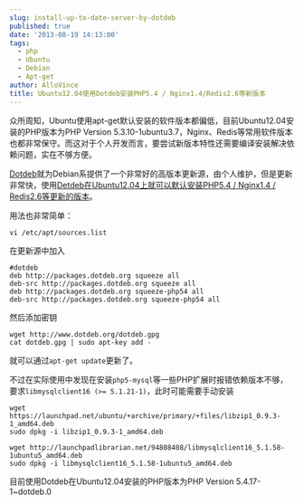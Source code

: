 ```yaml
---
slug: install-up-to-date-server-by-dotdeb
published: true
date: '2013-08-19 14:13:00'
tags:
  - php
  - Ubuntu
  - Debian
  - Apt-get
author: AlloVince
title: Ubuntu12.04使用Dotdeb安装PHP5.4 / Nginx1.4/Redis2.6等新版本
---
```


众所周知，Ubuntu使用apt-get默认安装的软件版本都偏低，目前Ubuntu12.04安装的PHP版本为PHP Version 5.3.10-1ubuntu3.7，Nginx、Redis等常用软件版本也都非常保守。而这对于个人开发而言，要尝试新版本特性还需要编译安装解决依赖问题，实在不够方便。

[Dotdeb](http://www.dotdeb.org/)就为Debian系提供了一个非常好的高版本更新源，由个人维护，但是更新非常快，使用[Detdeb在Ubuntu12.04上就可以默认安装PHP5.4 / Nginx1.4 / Redis2.6等更新的版本](http://avnpc.com/pages/install-up-to-date-server-by-dotdeb)。

用法也非常简单：

```
vi /etc/apt/sources.list
```

在更新源中加入

```
#dotdeb
deb http://packages.dotdeb.org squeeze all
deb-src http://packages.dotdeb.org squeeze all
deb http://packages.dotdeb.org squeeze-php54 all
deb-src http://packages.dotdeb.org squeeze-php54 all
```

然后添加密钥

```
wget http://www.dotdeb.org/dotdeb.gpg
cat dotdeb.gpg | sudo apt-key add -
```

就可以通过`apt-get update`更新了。


不过在实际使用中发现在安装`php5-mysql`等一些PHP扩展时报错依赖版本不够，要求`libmysqlclient16 (>= 5.1.21-1)`，此时可能需要手动安装

```
wget https://launchpad.net/ubuntu/+archive/primary/+files/libzip1_0.9.3-1_amd64.deb
sudo dpkg -i libzip1_0.9.3-1_amd64.deb

wget http://launchpadlibrarian.net/94808408/libmysqlclient16_5.1.58-1ubuntu5_amd64.deb
sudo dpkg -i libmysqlclient16_5.1.58-1ubuntu5_amd64.deb
```

目前使用Dotdeb在Ubuntu12.04安装的PHP版本为PHP Version 5.4.17-1~dotdeb.0






